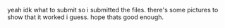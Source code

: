 yeah idk what to submit so i submitted the files. there's some pictures to show that it worked i guess. hope thats good enough.